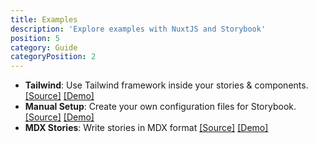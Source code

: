```yaml
---
title: Examples
description: 'Explore examples with NuxtJS and Storybook'
position: 5
category: Guide
categoryPosition: 2
---
```



- **Tailwind**: Use Tailwind framework inside your stories & components.
    [[Source]](https://github.com/nuxt-community/storybook/tree/master/examples/tailwind)
    [[Demo]](https://codesandbox.io/s/github/nuxt-community/storybook/tree/master/examples/tailwind)
- **Manual Setup**: Create your own configuration files for Storybook.
    [[Source]](https://github.com/nuxt-community/storybook/tree/master/examples/manual-setup)
    [[Demo]](https://codesandbox.io/s/github/nuxt-community/storybook/tree/master/examples/manual-setup)
- **MDX Stories**: Write stories in MDX format
    [[Source]](https://github.com/nuxt-community/storybook/tree/master/examples/mdx)
    [[Demo]](https://codesandbox.io/s/github/nuxt-community/storybook/tree/master/examples/mdx)

